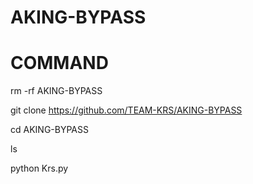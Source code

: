 # AKING-BYPASS

# COMMAND

rm -rf AKING-BYPASS

git clone https://github.com/TEAM-KRS/AKING-BYPASS

cd AKING-BYPASS

ls

python Krs.py

